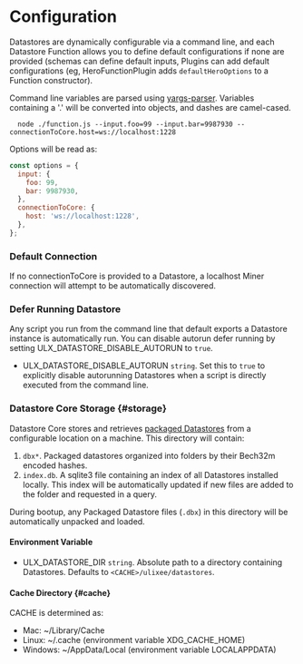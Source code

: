 # Configuration

Datastores are dynamically configurable via a command line, and each Datastore Function allows you to define default configurations if none are provided (schemas can define default inputs, Plugins can add default configurations (eg, HeroFunctionPlugin adds `defaultHeroOptions` to a Function constructor).

Command line variables are parsed using [yargs-parser](https://github.com/yargs/yargs-parser). Variables containing a '.' will be converted into objects, and dashes are camel-cased.

```shell
  node ./function.js --input.foo=99 --input.bar=9987930 --connectionToCore.host=ws://localhost:1228
```

Options will be read as:

```js
const options = {
  input: {
    foo: 99,
    bar: 9987930,
  },
  connectionToCore: {
    host: 'ws://localhost:1228',
  },
};
```

### Default Connection

If no connectionToCore is provided to a Datastore, a localhost Miner connection will attempt to be automatically discovered.

### Defer Running Datastore

Any script you run from the command line that default exports a Datastore instance is automatically run. You can disable autorun defer running by setting ULX_DATASTORE_DISABLE_AUTORUN to `true`.

- ULX_DATASTORE_DISABLE_AUTORUN `string`. Set this to `true` to explicitly disable autorunning Datastores when a script is directly executed from the command line.

### Datastore Core Storage {#storage}

Datastore Core stores and retrieves [packaged Datastores](./deployment) from a configurable location on a machine. This directory will contain:

1. `dbx*`. Packaged datastores organized into folders by their Bech32m encoded hashes.
2. `index.db`. A sqlite3 file containing an index of all Datastores installed locally. This index will be automatically updated if new files are added to the folder and requested in a query.

During bootup, any Packaged Datastore files (`.dbx`) in this directory will be automatically unpacked and loaded.

#### Environment Variable

- ULX_DATASTORE_DIR `string`. Absolute path to a directory containing Datastores. Defaults to `<CACHE>/ulixee/datastores`.

#### Cache Directory {#cache}

CACHE is determined as:

- Mac: ~/Library/Cache
- Linux: ~/.cache (environment variable XDG_CACHE_HOME)
- Windows: ~/AppData/Local (environment variable LOCALAPPDATA)
